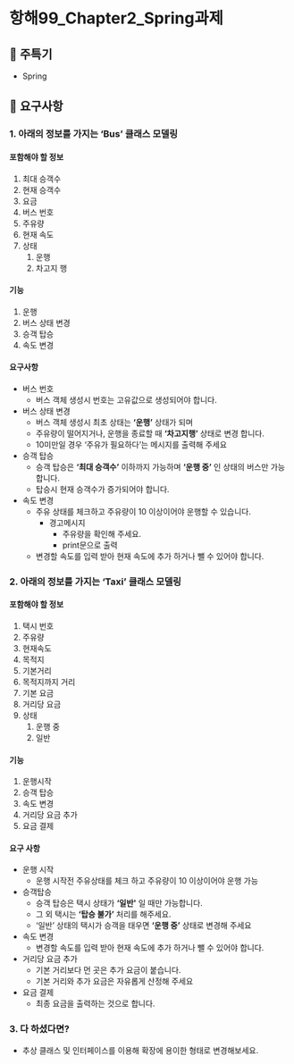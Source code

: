 # 항해99_Chapter2_Spring과제

## 📌 주특기
* Spring

## 📌 요구사항
### 1. 아래의 정보를 가지는 ‘Bus’ 클래스 모델링
#### 포함해야 할 정보
1. 최대 승객수
2. 현재 승객수
3. 요금
4. 버스 번호
5. 주유량
6. 현재 속도
7. 상태
   1. 운행
   2. 차고지 행
   
#### 기능
1. 운행
2. 버스 상태 변경
3. 승객 탑승
4. 속도 변경
    
#### **요구사항**
- 버스 번호
  - 버스 객체 생성시 번호는 고유값으로 생성되어야 합니다.
- 버스 상태 변경
  - 버스 객체 생성시 최초 상태는 **‘운행’** 상태가 되며
  - 주유량이 떨어지거나, 운행을 종료할 때 **‘차고지행’** 상태로 변경 합니다.
  - 10미만일 경우 ‘주유가 필요하다’는 메시지를 출력해 주세요
- 승객 탑승
  - 승객 탑승은 **‘최대 승객수’** 이하까지 가능하며 **‘운행 중’** 인 상태의 버스만 가능합니다.
  - 탑승시 현재 승객수가 증가되어야 합니다.
- 속도 변경
  - 주유 상태를 체크하고 주유량이 10 이상이어야 운행할 수 있습니다.
    - 경고메시지
      - 주유량을 확인해 주세요.
      - print문으로 출력
  - 변경할 속도를 입력 받아 현재 속도에 추가 하거나 뺄 수 있어야 합니다.

### 2. 아래의 정보를 가지는 ‘Taxi’ 클래스 모델링
#### 포함해야 할 정보
1. 택시 번호 
2. 주유량
3. 현재속도
4. 목적지 
5. 기본거리
6. 목적지까지 거리
7. 기본 요금
8. 거리당 요금
9. 상태 
   1. 운행 중
   2. 일반
   
#### 기능
1. 운행시작
2. 승객 탑승
3. 속도 변경
4. 거리당 요금 추가
5. 요금 결제

#### 요구 사항
- 운행 시작
    - 운행 시작전 주유상태를 체크 하고 주유량이 10 이상이어야 운행 가능
- 승객탑승
    - 승객 탑승은 택시 상태가 **‘일반'** 일 때만 가능합니다.
    - 그 외 택시는 **‘탑승 불가’** 처리를 해주세요.
    - ‘일반’ 상태의 택시가 승객을 태우면 **‘운행 중’** 상태로 변경해 주세요
- 속도 변경
    - 변경할 속도를 입력 받아 현재 속도에 추가 하거나 뺄 수 있어야 합니다.
- 거리당 요금 추가
    - 기본 거리보다 먼 곳은 추가 요금이 붙습니다.
    - 기본 거리와 추가 요금은 자유롭게 산정해 주세요
- 요금 결제
    - 최종 요금을 출력하는 것으로 합니다.
        
### 3. 다 하셨다면?
- 추상 클래스 및 인터페이스를 이용해 확장에 용이한 형태로 변경해보세요.

